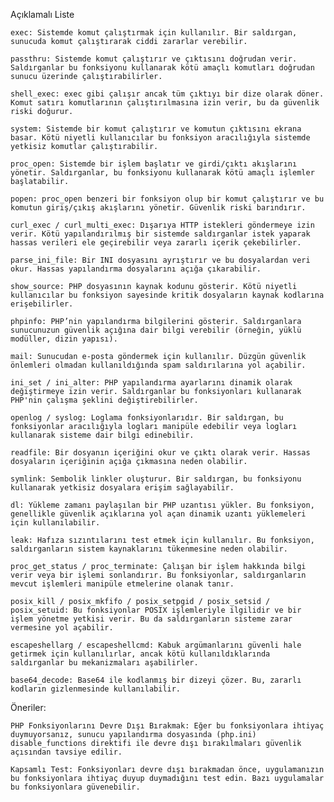 Açıklamalı Liste

    exec: Sistemde komut çalıştırmak için kullanılır. Bir saldırgan, sunucuda komut çalıştırarak ciddi zararlar verebilir.

    passthru: Sistemde komut çalıştırır ve çıktısını doğrudan verir. Saldırganlar bu fonksiyonu kullanarak kötü amaçlı komutları doğrudan sunucu üzerinde çalıştırabilirler.

    shell_exec: exec gibi çalışır ancak tüm çıktıyı bir dize olarak döner. Komut satırı komutlarının çalıştırılmasına izin verir, bu da güvenlik riski doğurur.

    system: Sistemde bir komut çalıştırır ve komutun çıktısını ekrana basar. Kötü niyetli kullanıcılar bu fonksiyon aracılığıyla sistemde yetkisiz komutlar çalıştırabilir.

    proc_open: Sistemde bir işlem başlatır ve girdi/çıktı akışlarını yönetir. Saldırganlar, bu fonksiyonu kullanarak kötü amaçlı işlemler başlatabilir.

    popen: proc_open benzeri bir fonksiyon olup bir komut çalıştırır ve bu komutun giriş/çıkış akışlarını yönetir. Güvenlik riski barındırır.

    curl_exec / curl_multi_exec: Dışarıya HTTP istekleri göndermeye izin verir. Kötü yapılandırılmış bir sistemde saldırganlar istek yaparak hassas verileri ele geçirebilir veya zararlı içerik çekebilirler.

    parse_ini_file: Bir INI dosyasını ayrıştırır ve bu dosyalardan veri okur. Hassas yapılandırma dosyalarını açığa çıkarabilir.

    show_source: PHP dosyasının kaynak kodunu gösterir. Kötü niyetli kullanıcılar bu fonksiyon sayesinde kritik dosyaların kaynak kodlarına erişebilirler.

    phpinfo: PHP’nin yapılandırma bilgilerini gösterir. Saldırganlara sunucunuzun güvenlik açığına dair bilgi verebilir (örneğin, yüklü modüller, dizin yapısı).

    mail: Sunucudan e-posta göndermek için kullanılır. Düzgün güvenlik önlemleri olmadan kullanıldığında spam saldırılarına yol açabilir.

    ini_set / ini_alter: PHP yapılandırma ayarlarını dinamik olarak değiştirmeye izin verir. Saldırganlar bu fonksiyonları kullanarak PHP'nin çalışma şeklini değiştirebilirler.

    openlog / syslog: Loglama fonksiyonlarıdır. Bir saldırgan, bu fonksiyonlar aracılığıyla logları manipüle edebilir veya logları kullanarak sisteme dair bilgi edinebilir.

    readfile: Bir dosyanın içeriğini okur ve çıktı olarak verir. Hassas dosyaların içeriğinin açığa çıkmasına neden olabilir.

    symlink: Sembolik linkler oluşturur. Bir saldırgan, bu fonksiyonu kullanarak yetkisiz dosyalara erişim sağlayabilir.

    dl: Yükleme zamanı paylaşılan bir PHP uzantısı yükler. Bu fonksiyon, genellikle güvenlik açıklarına yol açan dinamik uzantı yüklemeleri için kullanılabilir.

    leak: Hafıza sızıntılarını test etmek için kullanılır. Bu fonksiyon, saldırganların sistem kaynaklarını tükenmesine neden olabilir.

    proc_get_status / proc_terminate: Çalışan bir işlem hakkında bilgi verir veya bir işlemi sonlandırır. Bu fonksiyonlar, saldırganların mevcut işlemleri manipüle etmelerine olanak tanır.

    posix_kill / posix_mkfifo / posix_setpgid / posix_setsid / posix_setuid: Bu fonksiyonlar POSIX işlemleriyle ilgilidir ve bir işlem yönetme yetkisi verir. Bu da saldırganların sisteme zarar vermesine yol açabilir.

    escapeshellarg / escapeshellcmd: Kabuk argümanlarını güvenli hale getirmek için kullanılırlar, ancak kötü kullanıldıklarında saldırganlar bu mekanizmaları aşabilirler.

    base64_decode: Base64 ile kodlanmış bir dizeyi çözer. Bu, zararlı kodların gizlenmesinde kullanılabilir.

Öneriler:

    PHP Fonksiyonlarını Devre Dışı Bırakmak: Eğer bu fonksiyonlara ihtiyaç duymuyorsanız, sunucu yapılandırma dosyasında (php.ini) disable_functions direktifi ile devre dışı bırakılmaları güvenlik açısından tavsiye edilir.

    Kapsamlı Test: Fonksiyonları devre dışı bırakmadan önce, uygulamanızın bu fonksiyonlara ihtiyaç duyup duymadığını test edin. Bazı uygulamalar bu fonksiyonlara güvenebilir.

